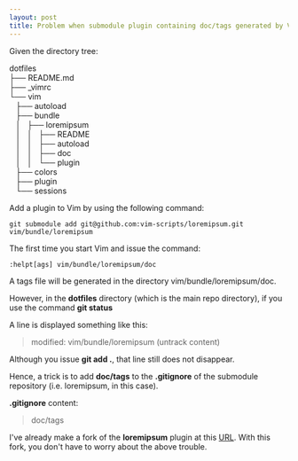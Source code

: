 ```yaml
---
layout: post
title: Problem when submodule plugin containing doc/tags generated by Vim
---
```

Given the directory tree:

dotfiles<br/>
├──&nbsp;README.md<br/>
├──&nbsp;_vimrc<br/>
└──&nbsp;vim<br/>
&nbsp;&nbsp;&nbsp;├──&nbsp;autoload<br/>
&nbsp;&nbsp;&nbsp;├──&nbsp;bundle<br/>
&nbsp;&nbsp;&nbsp;│&nbsp;&nbsp;&nbsp;├──&nbsp;loremipsum<br/>
&nbsp;&nbsp;&nbsp;│&nbsp;&nbsp;&nbsp;│&nbsp;&nbsp;&nbsp;├──&nbsp;README<br/>
&nbsp;&nbsp;&nbsp;│&nbsp;&nbsp;&nbsp;│&nbsp;&nbsp;&nbsp;├──&nbsp;autoload<br/>
&nbsp;&nbsp;&nbsp;│&nbsp;&nbsp;&nbsp;│&nbsp;&nbsp;&nbsp;├──&nbsp;doc<br/>
&nbsp;&nbsp;&nbsp;│&nbsp;&nbsp;&nbsp;│&nbsp;&nbsp;&nbsp;└──&nbsp;plugin<br/>
&nbsp;&nbsp;&nbsp;├──&nbsp;colors<br/>
&nbsp;&nbsp;&nbsp;├──&nbsp;plugin<br/>
&nbsp;&nbsp;&nbsp;└──&nbsp;sessions<br/>

Add a plugin to Vim by using the following command:

```
git submodule add git@github.com:vim-scripts/loremipsum.git vim/bundle/loremipsum
```

The first time you start Vim and issue the command:

```
:helpt[ags] vim/bundle/loremipsum/doc
```

A tags file will be generated in the directory vim/bundle/loremipsum/doc.

However, in the **dotfiles** directory (which is the main repo directory), if you use the command **git status**

A line is displayed something like this:

> modified: vim/bundle/loremipsum (untrack content)

Although you issue **git add .**, that line still does not disappear.

Hence, a trick is to add **doc/tags** to the **.gitignore** of the submodule repository (i.e. loremipsum, in this case).

**.gitignore** content:

> doc/tags

I've already make a fork of the **loremipsum** plugin at this [URL](https://github.com/lbkvu/loremipsum "loremipsum forked by lbkvu"). With this fork, you don't have to worry about the above trouble.
